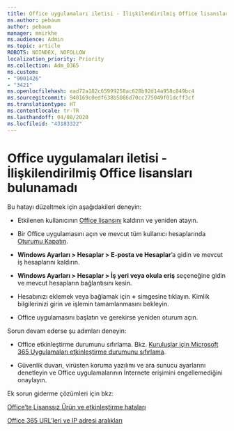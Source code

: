```yaml
---
title: Office uygulamaları iletisi - İlişkilendirilmiş Office lisansları bulunamadı
ms.author: pebaum
author: pebaum
manager: mnirkhe
ms.audience: Admin
ms.topic: article
ROBOTS: NOINDEX, NOFOLLOW
localization_priority: Priority
ms.collection: Adm_O365
ms.custom:
- "9001426"
- "3421"
ms.openlocfilehash: ead72a182c65999258ac628b92d14a958c849bc4
ms.sourcegitcommit: 940169c0edf638b5086d70cc275049f01dcff3cf
ms.translationtype: HT
ms.contentlocale: tr-TR
ms.lasthandoff: 04/08/2020
ms.locfileid: "43183322"
---
```

# <a name="office-apps-message---couldnt-find-office-licenses-associated"></a>Office uygulamaları iletisi - İlişkilendirilmiş Office lisansları bulunamadı

Bu hatayı düzeltmek için aşağıdakileri deneyin:

- Etkilenen kullanıcının [Office lisansını](https://docs.microsoft.com/office365/admin/manage/assign-licenses-to-users?view=o365-worldwide) kaldırın ve yeniden atayın.

- Bir Office uygulamasını açın ve mevcut tüm kullanıcı hesaplarında [Oturumu Kapatın](https://support.office.com/article/sign-out-of-office-5a20dc11-47e9-4b6f-945d-478cb6d92071).

- **Windows Ayarları > Hesaplar > E-posta ve Hesaplar**’a gidin ve mevcut iş hesaplarını kaldırın.

- **Windows Ayarları > Hesaplar > İş yeri veya okula eriş** seçeneğine gidin ve mevcut hesapların bağlantısını kesin.

- Hesabınızı eklemek veya bağlamak için **+** simgesine tıklayın. Kimlik bilgilerinizi girin ve işlemin tamamlanmasını bekleyin.

- Office uygulamasını başlatın ve gerekirse yeniden oturum açın.

Sorun devam ederse şu adımları deneyin:

- Office etkinleştirme durumunu sıfırlama. Bkz. [Kuruluşlar için Microsoft 365 Uygulamaları etkinleştirme durumunu sıfırlama](https://docs.microsoft.com/office365/troubleshoot/activation/reset-office-365-proplus-activation-state).

- Güvenlik duvarı, virüsten koruma yazılımı ve ara sunucu ayarlarını denetleyin ve Office uygulamalarının İnternete erişimini engellemediğini onaylayın. 

Ek sorun giderme çözümleri için bkz:

[Office’te Lisanssız Ürün ve etkinleştirme hataları](https://support.office.com/Article/0d23d3c0-c19c-4b2f-9845-5344fedc4380?wt.mc_id=Alchemy_ClientDIA)

[Office 365 URL’leri ve IP adresi aralıkları](https://docs.microsoft.com/office365/enterprise/urls-and-ip-address-ranges)

